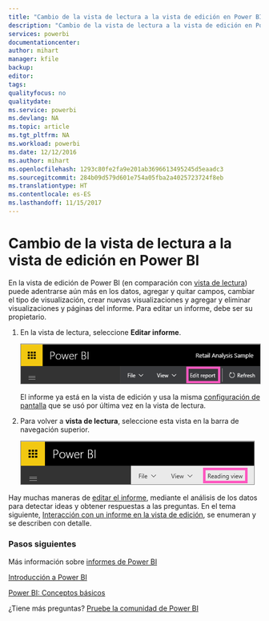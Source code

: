 ```yaml
---
title: "Cambio de la vista de lectura a la vista de edición en Power BI"
description: "Cambio de la vista de lectura a la vista de edición en Power BI"
services: powerbi
documentationcenter: 
author: mihart
manager: kfile
backup: 
editor: 
tags: 
qualityfocus: no
qualitydate: 
ms.service: powerbi
ms.devlang: NA
ms.topic: article
ms.tgt_pltfrm: NA
ms.workload: powerbi
ms.date: 12/12/2016
ms.author: mihart
ms.openlocfilehash: 1293c80fe2fa9e201ab3696613495245d5eaadc3
ms.sourcegitcommit: 284b09d579d601e754a05fba2a4025723724f8eb
ms.translationtype: HT
ms.contentlocale: es-ES
ms.lasthandoff: 11/15/2017
---
```

# <a name="go-from-reading-view-to-editing-view-in-power-bi"></a>Cambio de la vista de lectura a la vista de edición en Power BI
En la vista de edición de Power BI (en comparación con [vista de lectura](service-interact-with-a-report-in-reading-view.md)) puede adentrarse aún más en los datos, agregar y quitar campos, cambiar el tipo de visualización, crear nuevas visualizaciones y agregar y eliminar visualizaciones y páginas del informe.  Para editar un informe, debe ser su propietario.

1. En la vista de lectura, seleccione **Editar informe**. 
   
   ![](media/service-reading-view-and-editing-view/editreportnew.png)
   
   El informe ya está en la vista de edición y usa la misma [configuración de pantalla](power-bi-report-display-settings.md) que se usó por última vez en la vista de lectura.
2. Para volver a **vista de lectura**, seleccione esta vista en la barra de navegación superior.
   
    ![](media/service-reading-view-and-editing-view/readingviewreturnnew.png)

Hay muchas maneras de [editar el informe](service-interact-with-a-report-in-editing-view.md), mediante el análisis de los datos para detectar ideas y obtener respuestas a las preguntas.  En el tema siguiente, [Interacción con un informe en la vista de edición](service-interact-with-a-report-in-editing-view.md), se enumeran y se describen con detalle.

### <a name="next-steps"></a>Pasos siguientes
Más información sobre [informes de Power BI](service-reports.md)

[Introducción a Power BI](service-get-started.md)

[Power BI: Conceptos básicos](service-basic-concepts.md) 

¿Tiene más preguntas? [Pruebe la comunidad de Power BI](http://community.powerbi.com/) 

